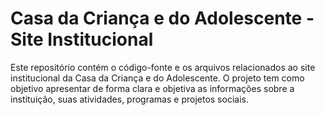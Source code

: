 # Casa da Criança e do Adolescente - Site Institucional

Este repositório contém o código-fonte e os arquivos relacionados ao site institucional da Casa da Criança e do Adolescente. O projeto tem como objetivo apresentar de forma clara e objetiva as informações sobre a instituição, suas atividades, programas e projetos sociais.

